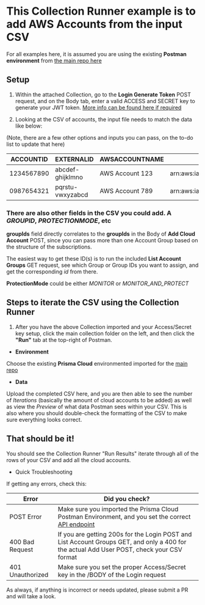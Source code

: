# This Collection Runner example is to add AWS Accounts from the input CSV

For all examples here, it is assumed you are using the existing **Postman environment** from [the main repo here](https://github.com/PaloAltoNetworks/pcs-postman)

## Setup

1. Within the attached Collection, go to the **Login Generate Token** POST request, and on the Body tab, enter a valid ACCESS and SECRET key to generate your JWT token. [More info can be found here if required](https://github.com/PaloAltoNetworks/pcs-postman#set-your-access-and-secret-key-in-the-username-and-password-fields-in-the-body-of-the-login-and-authenticate-requests)


1. Looking at the CSV of accounts, the input file needs to match the data like below:

(Note, there are a few other options and inputs you can pass, on the to-do list to update that here)

ACCOUNTID | EXTERNALID | AWSACCOUNTNAME | AWSROLEARN
------------ | ------------- | ------------- | -------------
1234567890 | abcdef-ghijklmno | AWS Account 123 | arn:aws:iam::1234567890:role/PrismaCloudReadWriteRole
0987654321 | pqrstu-vwxyzabcd | AWS Account 789 | arn:aws:iam::0987654321:role/PrismaCloudReadWriteRole

### There are also other fields in the CSV you could add. A *GROUPID*, *PROTECTIONMODE*, etc

**groupIds**  field directly correlates to the **groupIds** in the Body of **Add Cloud Account** POST, since you can pass more than one Account Group based on the structure of the subscriptions.

The easiest way to get these ID(s) is to run the included **List Account Groups** GET request, see which Group or Group IDs you want to assign, and get the corresponding *id* from there. 

**ProtectionMode** could be either *MONITOR* or *MONITOR_AND_PROTECT*

## Steps to iterate the CSV using the Collection Runner

1. After you have the above Collection imported and your Access/Secret key setup, click the main collection folder on the left, and then click the **"Run"** tab at the top-right of Postman. 

* **Environment**

Choose the existing **Prisma Cloud** environmented imported for the [main repo](https://github.com/PaloAltoNetworks/pcs-postman/blob/main/Prisma%20Cloud.postman_environment.json)

* **Data**

Upload the completed CSV here, and you are then able to see the number of *Iterations* (basically the amount of cloud accounts to be added) as well as view the *Preview* of what data Postman sees within your CSV. This is also where you should double-check the formatting of the CSV to make sure everything looks correct. 

## That should be it!

You should see the Collection Runner "Run Results" iterate through all of the rows of your CSV and add all the cloud accounts. 

* Quick Troubleshooting

If getting any errors, check this:

Error | Did you check?
------------ | -------------
POST Error | Make sure you imported the Prisma Cloud Postman Environment, and you set the correct [API endpoint](https://github.com/PaloAltoNetworks/pcs-postman#instructions-on-how-to-setup-the-postman-collections-and-environments-relating-to-prisma-cloud-including-compute-console-api-requests)
400 Bad Request | If you are getting 200s for the Login POST and List Account Groups GET, and only a 400 for the actual Add User POST, check your CSV format
401 Unauthorized | Make sure you set the proper Access/Secret key in the /BODY of the Login request

As always, if anything is incorrect or needs updated, please submit a PR and will take a look. 